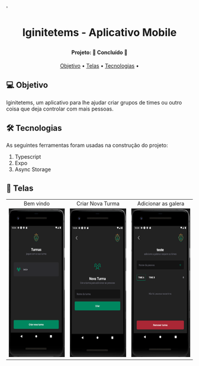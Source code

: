 '<h1 align="center">
Iginitetems - Aplicativo Mobile

</h1>
<h4 align="center"> 
Projeto: 🚀 Concluído 🚀
</h4>
<p align="center">
 <a href="#-objetivo">Objetivo</a> •
 <a href="#-telas">Telas</a> •
 <a href="#-tecnologias">Tecnologias</a> • 
</p>

## 💻 Objetivo

Iginitetems, um aplicativo para lhe ajudar criar grupos de times ou outro coisa que deja controlar com mais pessoas.

## 🛠 Tecnologias

As seguintes ferramentas foram usadas na construção do projeto:

<ol> 
  <li> Typescript </li>
  <li> Expo </li>
  <li> Async Storage </li>
</ol>
<p/>

## 📱 Telas

<table align="center" display=flex>
  <tr>
    <td align="center">Bem vindo</td>
    <td align="center">Criar Nova Turma</td>
    <td align="center">Adicionar as galera</td>
  </tr>
  <tr>
    <td><img src="https://github.com/Borges10002/iginitetems-react-native/blob/main/assets/Captura%20de%20tela%202024-01-11%20220437.png" width=200 height=400></td>
    <td><img src="https://github.com/Borges10002/iginitetems-react-native/blob/main/assets/Captura%20de%20tela%202024-01-11%20220452.png" width=200 height=400></td>
    <td><img src="https://github.com/Borges10002/iginitetems-react-native/blob/main/assets/Captura%20de%20tela%202024-01-11%20220423.png" width=200 height=400></td>
  </tr>
 </table>
